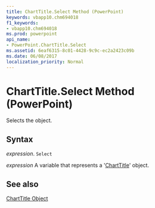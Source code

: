 ```yaml
---
title: ChartTitle.Select Method (PowerPoint)
keywords: vbapp10.chm694018
f1_keywords:
- vbapp10.chm694018
ms.prod: powerpoint
api_name:
- PowerPoint.ChartTitle.Select
ms.assetid: 6eaf6315-8c01-4428-9c9c-ec2a2423c09b
ms.date: 06/08/2017
localization_priority: Normal
---
```



# ChartTitle.Select Method (PowerPoint)

Selects the object.


## Syntax

 _expression_. `Select`

_expression_ A variable that represents a '[ChartTitle](PowerPoint.ChartTitle.md)' object.


## See also


[ChartTitle Object](PowerPoint.ChartTitle.md)

